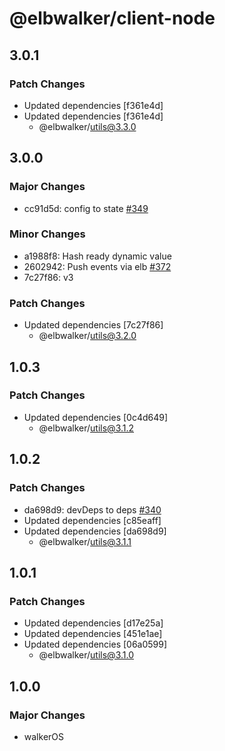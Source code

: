 # @elbwalker/client-node

## 3.0.1

### Patch Changes

- Updated dependencies [f361e4d]
- Updated dependencies [f361e4d]
  - @elbwalker/utils@3.3.0

## 3.0.0

### Major Changes

- cc91d5d: config to state
  [#349](https://github.com/elbwalker/walkerOS/issues/349)

### Minor Changes

- a1988f8: Hash ready dynamic value
- 2602942: Push events via elb
  [#372](https://github.com/elbwalker/walkerOS/issues/372)
- 7c27f86: v3

### Patch Changes

- Updated dependencies [7c27f86]
  - @elbwalker/utils@3.2.0

## 1.0.3

### Patch Changes

- Updated dependencies [0c4d649]
  - @elbwalker/utils@3.1.2

## 1.0.2

### Patch Changes

- da698d9: devDeps to deps
  [#340](https://github.com/elbwalker/walkerOS/issues/340)
- Updated dependencies [c85eaff]
- Updated dependencies [da698d9]
  - @elbwalker/utils@3.1.1

## 1.0.1

### Patch Changes

- Updated dependencies [d17e25a]
- Updated dependencies [451e1ae]
- Updated dependencies [06a0599]
  - @elbwalker/utils@3.1.0

## 1.0.0

### Major Changes

- walkerOS
